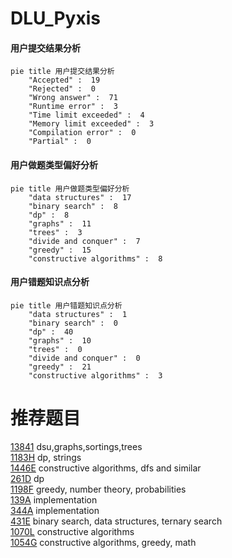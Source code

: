 # DLU_Pyxis

<!-- tabs:start -->



#### **用户提交结果分析**

```mermaid
pie title 用户提交结果分析
    "Accepted" :  19
    "Rejected" :  0
    "Wrong answer" :  71
    "Runtime error" :  3
    "Time limit exceeded" :  4
    "Memory limit exceeded" :  3
    "Compilation error" :  0
    "Partial" :  0
```

#### **用户做题类型偏好分析**

```mermaid
pie title 用户做题类型偏好分析
    "data structures" :  17
    "binary search" :  8
    "dp" :  8
    "graphs" :  11
    "trees" :  3
    "divide and conquer" :  7
    "greedy" :  15
    "constructive algorithms" :  8
```
#### **用户错题知识点分析**

```mermaid
pie title 用户错题知识点分析
    "data structures" :  1
    "binary search" :  0
    "dp" :  40
    "graphs" :  10
    "trees" :  0
    "divide and conquer" :  0
    "greedy" :  21
    "constructive algorithms" :  3
```



<!-- tabs:end -->
# 推荐题目
[13841](https://codeforces.com/contest/1384/problem/1)		dsu,graphs,sortings,trees		  
[1183H](https://codeforces.com/contest/1183/problem/H)		dp,
                        strings		  
[1446E](https://codeforces.com/contest/1446/problem/E)		constructive algorithms,
                        dfs and similar		  
[261D](https://codeforces.com/contest/261/problem/D)		dp		  
[1198F](https://codeforces.com/contest/1198/problem/F)		greedy,
                        number theory,
                        probabilities		  
[139A](https://codeforces.com/contest/139/problem/A)		implementation		  
[344A](https://codeforces.com/contest/344/problem/A)		implementation		  
[431E](https://codeforces.com/contest/431/problem/E)		binary search,
                        data structures,
                        ternary search		  
[1070L](https://codeforces.com/contest/1070/problem/L)		constructive algorithms		  
[1054G](https://codeforces.com/contest/1054/problem/G)		constructive algorithms,
                        greedy,
                        math		  

